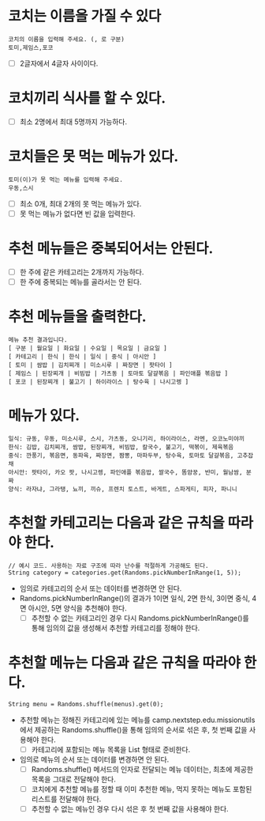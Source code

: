# 코치는 이름을 가질 수 있다

```
코치의 이름을 입력해 주세요. (, 로 구분)
토미,제임스,포코
```

- [ ] 2글자에서 4글자 사이이다.

# 코치끼리 식사를 할 수 있다.

- [ ] 최소 2명에서 최대 5명까지 가능하다.

# 코치들은 못 먹는 메뉴가 있다.

```
토미(이)가 못 먹는 메뉴를 입력해 주세요.
우동,스시
```

- [ ] 최소 0개, 최대 2개의 못 먹는 메뉴가 있다.
- [ ] 못 먹는 메뉴가 없다면 빈 값을 입력한다.

# 추천 메뉴들은 중복되어서는 안된다.

- [ ] 한 주에 같은 카테고리는 2개까지 가능하다.
- [ ] 한 주에 중복되는 메뉴를 골라서는 안 된다.

# 추천 메뉴들을 출력한다.

```
메뉴 추천 결과입니다.
[ 구분 | 월요일 | 화요일 | 수요일 | 목요일 | 금요일 ]
[ 카테고리 | 한식 | 한식 | 일식 | 중식 | 아시안 ]
[ 토미 | 쌈밥 | 김치찌개 | 미소시루 | 짜장면 | 팟타이 ]
[ 제임스 | 된장찌개 | 비빔밥 | 가츠동 | 토마토 달걀볶음 | 파인애플 볶음밥 ]
[ 포코 | 된장찌개 | 불고기 | 하이라이스 | 탕수육 | 나시고렝 ]
```

# 메뉴가 있다.

```
일식: 규동, 우동, 미소시루, 스시, 가츠동, 오니기리, 하이라이스, 라멘, 오코노미야끼
한식: 김밥, 김치찌개, 쌈밥, 된장찌개, 비빔밥, 칼국수, 불고기, 떡볶이, 제육볶음
중식: 깐풍기, 볶음면, 동파육, 짜장면, 짬뽕, 마파두부, 탕수육, 토마토 달걀볶음, 고추잡채
아시안: 팟타이, 카오 팟, 나시고렝, 파인애플 볶음밥, 쌀국수, 똠얌꿍, 반미, 월남쌈, 분짜
양식: 라자냐, 그라탱, 뇨끼, 끼슈, 프렌치 토스트, 바게트, 스파게티, 피자, 파니니
```

# 추천할 카테고리는 다음과 같은 규칙을 따라야 한다.

```
// 예시 코드. 사용하는 자료 구조에 따라 난수를 적절하게 가공해도 된다.
String category = categories.get(Randoms.pickNumberInRange(1, 5));
```

- 임의로 카테고리의 순서 또는 데이터를 변경하면 안 된다.
- Randoms.pickNumberInRange()의 결과가 1이면 일식, 2면 한식, 3이면 중식, 4면 아시안, 5면 양식을 추천해야 한다.
    - [ ] 추천할 수 없는 카테고리인 경우 다시 Randoms.pickNumberInRange()를 통해 임의의 값을 생성해서 추천할 카테고리를 정해야 한다.

# 추천할 메뉴는 다음과 같은 규칙을 따라야 한다.

```
String menu = Randoms.shuffle(menus).get(0);
```

- 추천할 메뉴는 정해진 카테고리에 있는 메뉴를 camp.nextstep.edu.missionutils에서 제공하는 Randoms.shuffle()을 통해 임의의 순서로 섞은 후, 첫 번째 값을 사용해야 한다.
    - [ ] 카테고리에 포함되는 메뉴 목록을 List<String> 형태로 준비한다.
- 임의로 메뉴의 순서 또는 데이터를 변경하면 안 된다.
    - [ ] Randoms.shuffle() 메서드의 인자로 전달되는 메뉴 데이터는, 최초에 제공한 목록을 그대로 전달해야 한다.
    - [ ] 코치에게 추천할 메뉴를 정할 때 이미 추천한 메뉴, 먹지 못하는 메뉴도 포함된 리스트를 전달해야 한다.
    - [ ] 추천할 수 없는 메뉴인 경우 다시 섞은 후 첫 번째 값을 사용해야 한다.